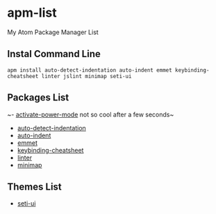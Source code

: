 # apm-list

My Atom Package Manager List

## Instal Command Line
`apm install auto-detect-indentation auto-indent emmet keybinding-cheatsheet linter jslint minimap seti-ui`

## Packages List
~- [activate-power-mode](https://atom.io/packages/activate-power-mode) not so cool after a few seconds~
- [auto-detect-indentation](https://atom.io/packages/auto-detect-indentation)
- [auto-indent](https://atom.io/packages/auto-indent)
- [emmet](https://atom.io/packages/emmet)
- [keybinding-cheatsheet](https://atom.io/packages/keybinding-cheatsheet)
- [linter](https://atom.io/packages/linter)
- [minimap](https://atom.io/packages/minimap)

## Themes List
- [seti-ui](https://atom.io/themes/seti-ui)
